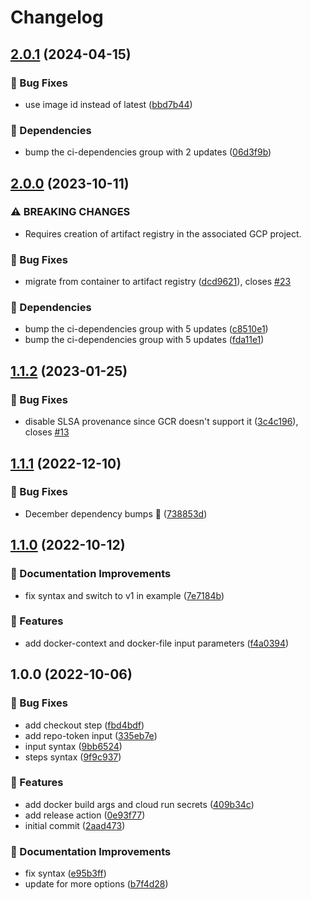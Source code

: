 # Changelog

## [2.0.1](https://github.com/agrc/cloud-run-docker-deploy-composite-action/compare/v2.0.0...v2.0.1) (2024-04-15)


### 🐛 Bug Fixes

* use image id instead of latest ([bbd7b44](https://github.com/agrc/cloud-run-docker-deploy-composite-action/commit/bbd7b449981e7589c8586bddae79cf3025373b58))


### 🌲 Dependencies

* bump the ci-dependencies group with 2 updates ([06d3f9b](https://github.com/agrc/cloud-run-docker-deploy-composite-action/commit/06d3f9bf4c77a515ad1422132d1609848c65f2c0))

## [2.0.0](https://github.com/agrc/cloud-run-docker-deploy-composite-action/compare/v1.1.2...v2.0.0) (2023-10-11)


### ⚠ BREAKING CHANGES

* Requires creation of artifact registry in the associated GCP project.

### 🐛 Bug Fixes

* migrate from container to artifact registry ([dcd9621](https://github.com/agrc/cloud-run-docker-deploy-composite-action/commit/dcd96210f5e069ed1160c1f8e0992ccefd854d06)), closes [#23](https://github.com/agrc/cloud-run-docker-deploy-composite-action/issues/23)


### 🌲 Dependencies

* bump the ci-dependencies group with 5 updates ([c8510e1](https://github.com/agrc/cloud-run-docker-deploy-composite-action/commit/c8510e1be9e89f8ddfa963c53344abea96a1d1ba))
* bump the ci-dependencies group with 5 updates ([fda11e1](https://github.com/agrc/cloud-run-docker-deploy-composite-action/commit/fda11e1b5fa3fb8d3c8d5221adc161efcda7a5c0))

## [1.1.2](https://github.com/agrc/cloud-run-docker-deploy-composite-action/compare/v1.1.1...v1.1.2) (2023-01-25)


### 🐛 Bug Fixes

* disable SLSA provenance since GCR doesn't support it ([3c4c196](https://github.com/agrc/cloud-run-docker-deploy-composite-action/commit/3c4c196049b22d6c1352bf6a0f1e9fc69048d3dd)), closes [#13](https://github.com/agrc/cloud-run-docker-deploy-composite-action/issues/13)

## [1.1.1](https://github.com/agrc/cloud-run-docker-deploy-composite-action/compare/v1.1.0...v1.1.1) (2022-12-10)


### 🐛 Bug Fixes

* December dependency bumps 🌲 ([738853d](https://github.com/agrc/cloud-run-docker-deploy-composite-action/commit/738853d8b70a625fb2ffa2e703c01abc17a1ace3))

## [1.1.0](https://github.com/agrc/cloud-run-docker-deploy-composite-action/compare/v1.0.0...v1.1.0) (2022-10-12)


### 📖 Documentation Improvements

* fix syntax and switch to v1 in example ([7e7184b](https://github.com/agrc/cloud-run-docker-deploy-composite-action/commit/7e7184b5bfe60f8fe1bdebbbf28872c944436388))


### 🚀 Features

* add docker-context and docker-file input parameters ([f4a0394](https://github.com/agrc/cloud-run-docker-deploy-composite-action/commit/f4a03943fe405cb8892ffde6558fc09662d20d58))

## 1.0.0 (2022-10-06)


### 🐛 Bug Fixes

* add checkout step ([fbd4bdf](https://github.com/agrc/cloud-run-docker-deploy-composite-action/commit/fbd4bdf6b2a208c69cdc168f469e88349d58d8ad))
* add repo-token input ([335eb7e](https://github.com/agrc/cloud-run-docker-deploy-composite-action/commit/335eb7e79eb2698ed3ab709be5d4bc58d7adea51))
* input syntax ([9bb6524](https://github.com/agrc/cloud-run-docker-deploy-composite-action/commit/9bb6524271d4715d37d7beedfba7505f25644a1a))
* steps syntax ([9f9c937](https://github.com/agrc/cloud-run-docker-deploy-composite-action/commit/9f9c93712c6c2a476a6839d7b5fc7b5fe58450df))


### 🚀 Features

* add docker build args and cloud run secrets ([409b34c](https://github.com/agrc/cloud-run-docker-deploy-composite-action/commit/409b34cb161c37d1e0011c19cf12d12cf9abed27))
* add release action ([0e93f77](https://github.com/agrc/cloud-run-docker-deploy-composite-action/commit/0e93f77cbca0aaf23f7a030eaf5f514fbabcca41))
* initial commit ([2aad473](https://github.com/agrc/cloud-run-docker-deploy-composite-action/commit/2aad4737df9f7e612318213ea97a2b57d1e97704))


### 📖 Documentation Improvements

* fix syntax ([e95b3ff](https://github.com/agrc/cloud-run-docker-deploy-composite-action/commit/e95b3ffb0395a6d3da866a11be6e8bfd2c27062f))
* update for more options ([b7f4d28](https://github.com/agrc/cloud-run-docker-deploy-composite-action/commit/b7f4d28dae843bfca53cb63a301cf752c0d660f8))

